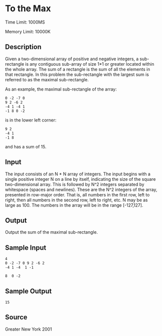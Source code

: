 # To the Max

Time Limit: 1000MS

Memory Limit: 10000K


## Description

Given a two-dimensional array of positive and negative integers, a sub-rectangle is any contiguous sub-array of size 1*1 or greater located within the whole array. The sum of a rectangle is the sum of all the elements in that rectangle. In this problem the sub-rectangle with the largest sum is referred to as the maximal sub-rectangle.

As an example, the maximal sub-rectangle of the array:

```
0 -2 -7 0
9 2 -6 2
-4 1 -4 1
-1 8 0 -2
```

is in the lower left corner:

```
9 2
-4 1
-1 8
```

and has a sum of 15.


## Input

The input consists of an N * N array of integers. The input begins with a single positive integer N on a line by itself, indicating the size of the square two-dimensional array. This is followed by N^2 integers separated by whitespace (spaces and newlines). These are the N^2 integers of the array, presented in row-major order. That is, all numbers in the first row, left to right, then all numbers in the second row, left to right, etc. N may be as large as 100. The numbers in the array will be in the range [-127,127].


## Output

Output the sum of the maximal sub-rectangle.


## Sample Input

```
4
0 -2 -7 0 9 2 -6 2
-4 1 -4  1 -1

8  0 -2
```


## Sample Output

```
15
```


## Source

Greater New York 2001
